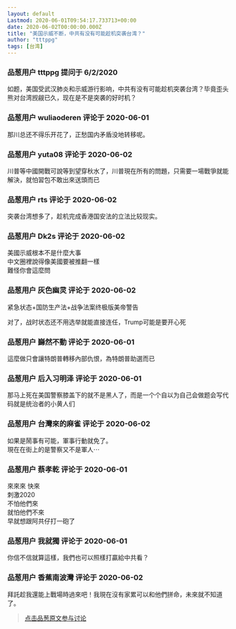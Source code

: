 ```yaml
---
layout: default
Lastmod: 2020-06-01T09:54:17.733713+00:00
date: 2020-06-02T00:00:00.000Z
title: "美国示威不断，中共有没有可能趁机突袭台湾？"
author: "tttppg"
tags: [台湾]
---
```



### 品葱用户 **tttppg** 提问于 6/2/2020
    
如题，美国受武汉肺炎和示威游行影响，中共有没有可能趁机突袭台湾？毕竟歪头熊对台湾觊觎已久，现在是不是突袭的好时机？
    
                

### 品葱用户 **wuliaoderen** 评论于 2020-06-01
        
那川总还不得乐开花了，正愁国内矛盾没地转移呢。
        
                

### 品葱用户 **yuta08** 评论于 2020-06-02
        
川普等中國開戰可說等到望穿秋水了，川普現在所有的問題，只需要一場戰爭就能解決，就怕習包不敢出來送頭而已
        
                

### 品葱用户 **rts** 评论于 2020-06-02
        
突袭台湾想多了，趁机完成香港国安法的立法比较现实。
        
                

### 品葱用户 **Dk2s** 评论于 2020-06-02
        
美國示威根本不是什麼大事  
中文圈裡說得像美國要被推翻一樣  
難怪你會這麼問
        
                

### 品葱用户 **灰色幽灵** 评论于 2020-06-02
        
紧急状态+国防生产法+战争法案终极版美帝警告  
  
对了，战时状态还不用选举就能直接连任，Trump可能是要开心死
        
                

### 品葱用户 **巋然不動** 评论于 2020-06-01
        
這麼做只會讓特朗普轉移內部仇恨，為特朗普助選而已
        
                

### 品葱用户 **后入习明泽** 评论于 2020-06-01
        
那马上死在美国警察膝盖下的就不是黑人了，而是一个个自以为自己会做题会写代码就是统治者的小黄人们
        
                

### 品葱用户 **台灣來的麻雀** 评论于 2020-06-02
        
如果是鬧事有可能，軍事行動就免了。  
現在在街上的是警察又不是軍人⋯
        
                

### 品葱用户 **蔡孝乾** 评论于 2020-06-01
        
來來來 快來  
刺激2020  
不怕他們來  
就怕他們不來  
早就想跟阿共仔打一砲了
        
                

### 品葱用户 **我就獨** 评论于 2020-06-01
        
你信不信就算這樣，我們也可以照樣打贏給中共看？
        
                

### 品葱用户 **香蕉南波灣** 评论于 2020-06-02
        
拜託趁我還能上戰場時過來吧！我現在沒有家累可以和他們拼命，未來就不知道了。
        
                





> [点击品葱原文参与讨论](https://pincong.rocks/question/26539)

